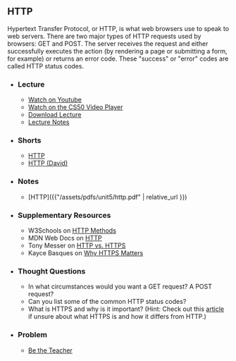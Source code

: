 ## HTTP

Hypertext Transfer Protocol, or HTTP, is what web browsers use to speak to web servers. There are two major types of HTTP requests used by browsers: GET and POST. The server receives the request and either successfully executes the action (by rendering a page or submitting a form, for example) or returns an error code. These "success" or "error" codes are called HTTP status codes.

- ### Lecture
  - [Watch on Youtube](https://www.youtube.com/embed/PUPDGbnpSjw?start=584&end=1027)
  - [Watch on the CS50 Video Player](https://video.cs50.net/2017/fall/lectures/6?t=0h9m44s)
  - [Download Lecture](http://cdn.cs50.net/2017/fall/lectures/6/lecture6-720p.mp4?download)
  - [Lecture Notes](https://docs.cs50.net/2017/fall/notes/6/lecture6.html#http)

- ### Shorts
  - [HTTP](https://www.youtube.com/embed/4axL8Gfw2nI)
  - [HTTP (David)](https://www.youtube.com/embed/hU4XuBe50K4)

- ### Notes
  - [HTTP]({{"/assets/pdfs/unit5/http.pdf" | relative_url }})

- ### Supplementary Resources
  - W3Schools on [HTTP Methods](https://www.w3schools.com/tags/ref_httpmethods.asp)
  - MDN Web Docs on [HTTP](https://developer.mozilla.org/en-US/docs/Web/HTTP)
  - Tony Messer on [HTTP vs. HTTPS](https://www.entrepreneur.com/article/281633)
  - Kayce Basques on [Why HTTPS Matters](https://developers.google.com/web/fundamentals/security/encrypt-in-transit/why-https)

- ### Thought Questions
  - In what circumstances would you want a GET request? A POST request?
  - Can you list some of the common HTTP status codes?
  - What is HTTPS and why is it important? (Hint: Check out this [article](https://www.entrepreneur.com/article/281633) if unsure about what HTTPS is and how it differs from HTTP.)

- ### Problem
  - [Be the Teacher](http://docs.cs50.net/2018/ap/problems/teacher/teacher.html)